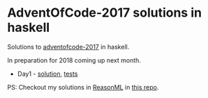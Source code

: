 # AdventOfCode-2017 solutions in haskell

Solutions to [adventofcode-2017](https://adventofcode.com/2017/) in haskell.

In preparation for 2018 coming up next month.

* Day1 - [solution](src/Day1.hs), [tests](test/Day1Spec.hs)


PS: Checkout my solutions in [ReasonML](https://reasonml.github.io/) in [this repo](https://github.com/tejasbubane/adventofcode-2017).
